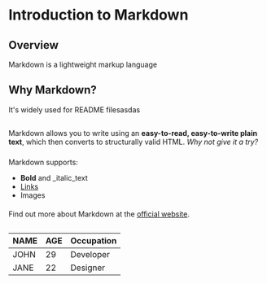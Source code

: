 # Introduction to Markdown

## Overview
Markdown is a lightweight markup language

## Why Markdown?
It's widely used for README filesasdas
##
Markdown allows you to write using an **easy-to-read, easy-to-write plain text**, which then converts to structurally valid HTML.
*Why not give it a try?*
###
Markdown supports:
- **Bold** and _italic_text
- [Links](https://www.google.com)
- Images
####
Find out more about Markdown at the [official website](https://darlingfireball.net/projects/markdown/).
##
| NAME | AGE | Occupation |
|-|-|-|
JOHN | 29 | Developer
JANE | 22 | Designer



